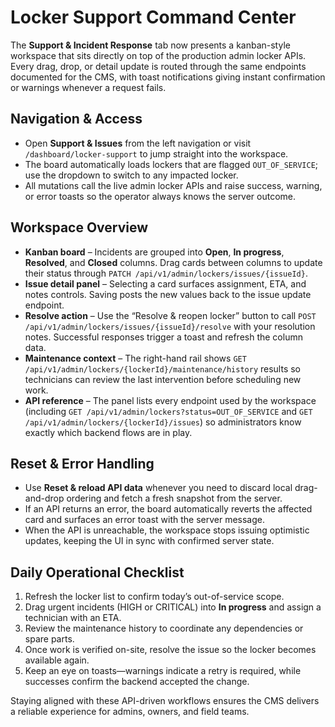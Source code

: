 # Locker Support Command Center

<a id="locker-support-playbook"></a>

The **Support & Incident Response** tab now presents a kanban-style workspace that sits directly on top of the production admin locker APIs. Every drag, drop, or detail update is routed through the same endpoints documented for the CMS, with toast notifications giving instant confirmation or warnings whenever a request fails.

## Navigation & Access
- Open **Support & Issues** from the left navigation or visit `/dashboard/locker-support` to jump straight into the workspace.
- The board automatically loads lockers that are flagged `OUT_OF_SERVICE`; use the dropdown to switch to any impacted locker.
- All mutations call the live admin locker APIs and raise success, warning, or error toasts so the operator always knows the server outcome.

## Workspace Overview
- **Kanban board** – Incidents are grouped into **Open**, **In progress**, **Resolved**, and **Closed** columns. Drag cards between columns to update their status through `PATCH /api/v1/admin/lockers/issues/{issueId}`.
- **Issue detail panel** – Selecting a card surfaces assignment, ETA, and notes controls. Saving posts the new values back to the issue update endpoint.
- **Resolve action** – Use the “Resolve & reopen locker” button to call `POST /api/v1/admin/lockers/issues/{issueId}/resolve` with your resolution notes. Successful responses trigger a toast and refresh the column data.
- **Maintenance context** – The right-hand rail shows `GET /api/v1/admin/lockers/{lockerId}/maintenance/history` results so technicians can review the last intervention before scheduling new work.
- **API reference** – The panel lists every endpoint used by the workspace (including `GET /api/v1/admin/lockers?status=OUT_OF_SERVICE` and `GET /api/v1/admin/lockers/{lockerId}/issues`) so administrators know exactly which backend flows are in play.

## Reset & Error Handling
- Use **Reset & reload API data** whenever you need to discard local drag-and-drop ordering and fetch a fresh snapshot from the server.
- If an API returns an error, the board automatically reverts the affected card and surfaces an error toast with the server message.
- When the API is unreachable, the workspace stops issuing optimistic updates, keeping the UI in sync with confirmed server state.

## Daily Operational Checklist
1. Refresh the locker list to confirm today’s out-of-service scope.
2. Drag urgent incidents (HIGH or CRITICAL) into **In progress** and assign a technician with an ETA.
3. Review the maintenance history to coordinate any dependencies or spare parts.
4. Once work is verified on-site, resolve the issue so the locker becomes available again.
5. Keep an eye on toasts—warnings indicate a retry is required, while successes confirm the backend accepted the change.

Staying aligned with these API-driven workflows ensures the CMS delivers a reliable experience for admins, owners, and field teams.

